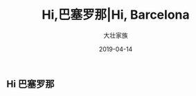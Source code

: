 ﻿---
layout:     post
title:      Hi,巴塞罗那|Hi, Barcelona
subtitle: 
date:       2019-04-14
author:     大壮家族
header-img: img/BackG2.jpg
catalog: false
tags:
    - Welcome
---

## Hi 巴塞罗那
